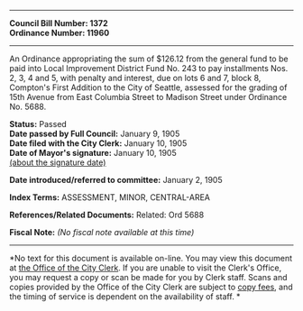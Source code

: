 * * * * *  
  
**Council Bill Number: [](#h0)[](#h2)1372**   
**Ordinance Number: 11960**  
  
* * * * *  
  
An Ordinance appropriating the sum of $126.12 from the general fund to be paid into Local Improvement District Fund No. 243 to pay installments Nos. 2, 3, 4 and 5, with penalty and interest, due on lots 6 and 7, block 8, Compton's First Addition to the City of Seattle, assessed for the grading of 15th Avenue from East Columbia Street to Madison Street under Ordinance No. 5688.  
  
**Status:** Passed   
**Date passed by Full Council:** January 9, 1905   
**Date filed with the City Clerk:** January 10, 1905   
**Date of Mayor's signature:** January 10, 1905   
[(about the signature date)](/~public/approvaldate.htm)   
  
  
**Date introduced/referred to committee:** January 2, 1905   
  
**Index Terms:** ASSESSMENT, MINOR, CENTRAL-AREA  
  
**References/Related Documents:** Related: Ord 5688  
  
**Fiscal Note:** *(No fiscal note available at this time)*  
  
* * * * *  
  
*No text for this document is available on-line. You may view this document at [the Office of the City Clerk](http://www.seattle.gov/leg/clerk/contactUs.htm). If you are unable to visit the Clerk's Office, you may request a copy or scan be made for you by Clerk staff. Scans and copies provided by the Office of the City Clerk are subject to [copy fees](http://clerk.seattle.gov/~public/clerkfees.htm), and the timing of service is dependent on the availability of staff. *  
  
  
